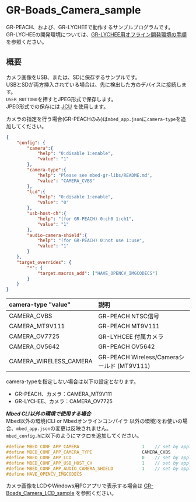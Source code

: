 # GR-Boads_Camera_sample
GR-PEACH、および、GR-LYCHEEで動作するサンプルプログラムです。  
GR-LYCHEEの開発環境については、[GR-LYCHEE用オフライン開発環境の手順](https://developer.mbed.org/users/dkato/notebook/offline-development-lychee-langja/)を参照ください。


## 概要
カメラ画像をUSB、または、SDに保存するサンプルです。  
USBとSDが両方挿入されている場合は、先に検出した方のデバイスに接続します。  
``USER_BUTTON0``を押すとJPEG形式で保存します。  
JPEG形式での保存には [JCU](https://developer.mbed.org/teams/Renesas/code/GraphicsFramework/) を使用します。  

カメラの指定を行う場合(GR-PEACHのみ)は``mbed_app.json``に``camera-type``を追加してください。
```json
{
    "config": {
        "camera":{
            "help": "0:disable 1:enable",
            "value": "1"
        },
        "camera-type":{
            "help": "Please see mbed-gr-libs/README.md",
            "value": "CAMERA_CVBS"
        },
        "lcd":{
            "help": "0:disable 1:enable",
            "value": "0"
        },
        "usb-host-ch":{
            "help": "(for GR-PEACH) 0:ch0 1:ch1",
            "value": "1"
        },
        "audio-camera-shield":{
            "help": "(for GR-PEACH) 0:not use 1:use",
            "value": "1"
        }
    },
    "target_overrides": {
        "*": {
            "target.macros_add": ["HAVE_OPENCV_IMGCODECS"]
        }
    }
}
```

| camera-type "value"     | 説明                               |
|:------------------------|:-----------------------------------|
| CAMERA_CVBS             | GR-PEACH NTSC信号                  |
| CAMERA_MT9V111          | GR-PEACH MT9V111                   |
| CAMERA_OV7725           | GR-LYHCEE 付属カメラ               |
| CAMERA_OV5642           | GR-PEACH OV5642                    |
| CAMERA_WIRELESS_CAMERA  | GR-PEACH Wireless/Cameraシールド (MT9V111) |

camera-typeを指定しない場合は以下の設定となります。  
* GR-PEACH、カメラ：CAMERA_MT9V111  
* GR-LYCHEE、カメラ：CAMERA_OV7725  

***Mbed CLI以外の環境で使用する場合***  
Mbed以外の環境(CLI or Mbedオンラインコンパイラ 以外の環境)をお使いの場合、``mbed_app.json``の変更は反映されません。  
``mbed_config.h``に以下のようにマクロを追加してください。  
```cpp
#define MBED_CONF_APP_CAMERA                        1    // set by application
#define MBED_CONF_APP_CAMERA_TYPE                   CAMERA_CVBS             // set by application
#define MBED_CONF_APP_LCD                           0    // set by application
#define MBED_CONF_APP_USB_HOST_CH                   1    // set by application
#define MBED_CONF_APP_AUDIO_CAMERA_SHIELD           1    // set by application
#define HAVE_OPENCV_IMGCODECS
```

カメラ画像をLCDやWindows用PCアプリで表示する場合は [GR-Boads_Camera_LCD_sample](https://github.com/d-kato/GR-Boads_Camera_LCD_sample) を参照ください。  
